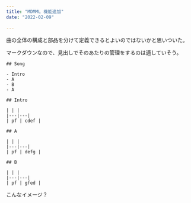 ```yaml
---
title: "MDMML 機能追加"
date: "2022-02-09"

---
```


曲の全体の構成と部品を分けて定義できるとよいのではないかと思いついた。

マークダウンなので、見出しでそのあたりの管理をするのは適していそう。

```
## Song

- Intro
- A
- B
- A

## Intro

| | |
|---|---|
| pf | cdef |

## A

| | |
|---|---|
| pf | defg |

## B

| | |
|---|---|
| pf | gfed |

```

こんなイメージ？